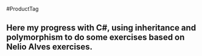 #ProductTag
<h2> Here my progress with C#, using inheritance and polymorphism to do some exercises based on Nelio Alves exercises.
